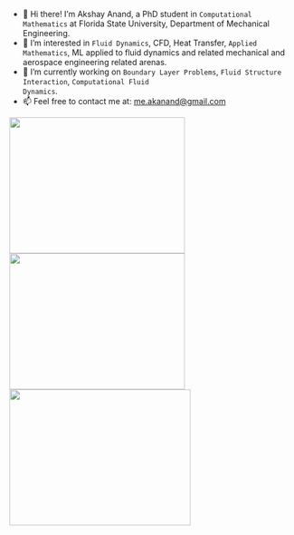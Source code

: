 - 👋 Hi there! I’m Akshay Anand, a PhD student in <code>Computational Mathematics</code> at Florida State University, Department of Mechanical Engineering.
- 👀 I’m interested in <code>Fluid Dynamics</code>, CFD, Heat Transfer, <code>Applied Mathematics</code>, ML applied to fluid dynamics and related mechanical and aerospace engineering related arenas.
- 🌱 I’m currently working on <code>Boundary Layer Problems</code>, <code>Fluid Structure Interaction</code>, <code>Computational Fluid Dynamics</code>.
- 📫 Feel free to contact me at: me.akanand@gmail.com

 
<td width="25%">
            <div class="one">
             <div class="two"><img align="left" width=310px height=240px padding: 550px; src='https://akshayanand.info/Conferences/Research/DBVf.gif'></div> 
             <div class="two"><img align="left" width=310px height=240px padding: 550px; src='https://akshayanand.info/Conferences/Research/at.gif'></div> 
             <div class="two"><img align="left" width=320px height=240px padding: 550px; src='https://akshayanand.info/Conferences/Research/transition_to_turbulence.gif'></div> 
            

             
             
             
             
             
 <!---- END SAMPLE PROJECT BLOCK           
                      
<!---
anand-me/anand-me is a ✨ special ✨ repository because its `README.md` (this file) appears on your GitHub profile.
You can click the Preview link to take a look at your changes.
- 💞️ I’m looking to collaborate on ...  transition_to_turbulence.gif at.gif solver.gif EUjI.gif EmTx.gif HSxX.gif

<br/><div class="two"><img align="right" width=160px height=160px src='https://akshay23sept.github.io/Conferences/Research/at.gif'></div> 
             <div class="two"><img align="right" width=310px height=240px src='https://akshayanand.info/Conferences/Research/at.gif'></div>

-------->  


